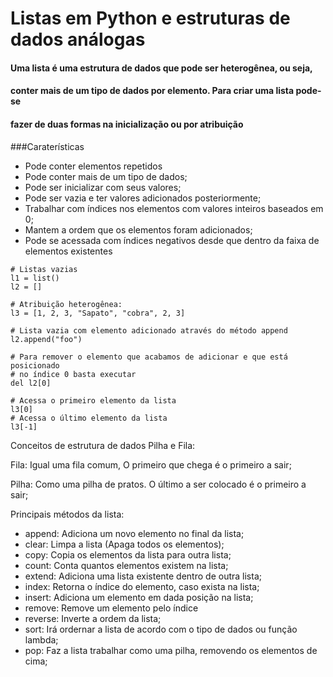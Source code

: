# Listas em Python e estruturas de dados análogas

#### Uma lista é uma estrutura de dados que pode ser heterogênea, ou seja,
#### conter mais de um tipo de dados por elemento. Para criar uma lista pode-se
#### fazer de duas formas na inicialização ou por atribuição

###Caraterísticas

* Pode conter elementos repetidos
* Pode conter mais de um tipo de dados;
* Pode ser inicializar com seus valores;
* Pode ser vazia e ter valores adicionados posteriormente;
* Trabalhar com índices nos elementos com valores inteiros baseados em 0;
* Mantem a ordem que os elementos foram adicionados;
* Pode se acessada com índices negativos desde que dentro da faixa de elementos existentes

````
# Listas vazias
l1 = list()
l2 = []

# Atribuição heterogênea:
l3 = [1, 2, 3, "Sapato", "cobra", 2, 3]

# Lista vazia com elemento adicionado através do método append
l2.append("foo")

# Para remover o elemento que acabamos de adicionar e que está posicionado
# no índice 0 basta executar
del l2[0]

# Acessa o primeiro elemento da lista
l3[0]
# Acessa o último elemento da lista
l3[-1]

````

Conceitos de estrutura de dados Pilha e Fila:

Fila: Igual uma fila comum, O primeiro que chega é o primeiro a sair;

Pilha: Como uma pilha de pratos. O último a ser colocado é o primeiro a sair;

Principais métodos da lista:

* append: Adiciona um novo elemento no final da lista;
* clear: Limpa a lista (Apaga todos os elementos);
* copy: Copia os elementos da lista para outra lista;
* count: Conta quantos elementos existem na lista;
* extend: Adiciona uma lista existente dentro de outra lista;
* index: Retorna o índice do elemento, caso exista na lista;
* insert: Adiciona um elemento em dada posição na lista;
* remove: Remove um elemento pelo índice
* reverse: Inverte a ordem da lista;
* sort: Irá ordernar a lista de acordo com o tipo de dados ou função lambda;
* pop: Faz a lista trabalhar como uma pilha, removendo os elementos de cima;
